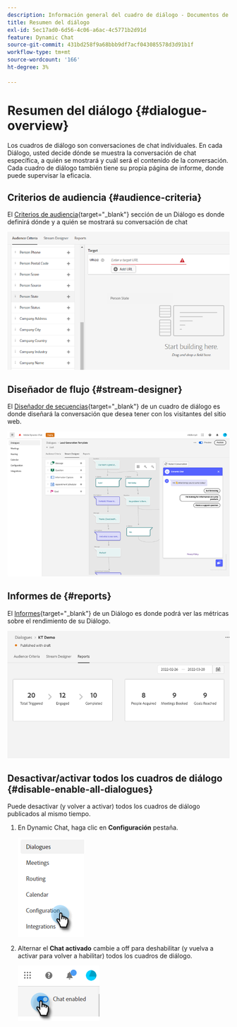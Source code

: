 ```yaml
---
description: Información general del cuadro de diálogo - Documentos de Marketo - Documentación del producto
title: Resumen del diálogo
exl-id: 5ec17ad0-6d56-4c06-a6ac-4c5771b2d91d
feature: Dynamic Chat
source-git-commit: 431bd258f9a68bbb9df7acf043085578d3d91b1f
workflow-type: tm+mt
source-wordcount: '166'
ht-degree: 3%

---
```


# Resumen del diálogo {#dialogue-overview}

Los cuadros de diálogo son conversaciones de chat individuales. En cada Diálogo, usted decide dónde se muestra la conversación de chat específica, a quién se mostrará y cuál será el contenido de la conversación. Cada cuadro de diálogo también tiene su propia página de informe, donde puede supervisar la eficacia.

## Criterios de audiencia {#audience-criteria}

El [Criterios de audiencia](/help/marketo/product-docs/demand-generation/dynamic-chat/dialogues/audience-criteria.md){target="_blank"} sección de un Diálogo es donde definirá dónde y a quién se mostrará su conversación de chat

![](assets/dialogue-overview-1.png)

## Diseñador de flujo {#stream-designer}

El [Diseñador de secuencias](/help/marketo/product-docs/demand-generation/dynamic-chat/dialogues/stream-designer.md){target="_blank"} de un cuadro de diálogo es donde diseñará la conversación que desea tener con los visitantes del sitio web.

![](assets/dialogue-overview-2.png)

## Informes de   {#reports}

El [Informes](/help/marketo/product-docs/demand-generation/dynamic-chat/dialogues/reports.md){target="_blank"} de un Diálogo es donde podrá ver las métricas sobre el rendimiento de su Diálogo.

![](assets/dialogue-overview-3.png)

## Desactivar/activar todos los cuadros de diálogo {#disable-enable-all-dialogues}

Puede desactivar (y volver a activar) todos los cuadros de diálogo publicados al mismo tiempo.

1. En Dynamic Chat, haga clic en **Configuración** pestaña.

   ![](assets/dialogue-overview-4.png)

1. Alternar el **Chat activado** cambie a off para deshabilitar (y vuelva a activar para volver a habilitar) todos los cuadros de diálogo.

   ![](assets/dialogue-overview-5.png)
